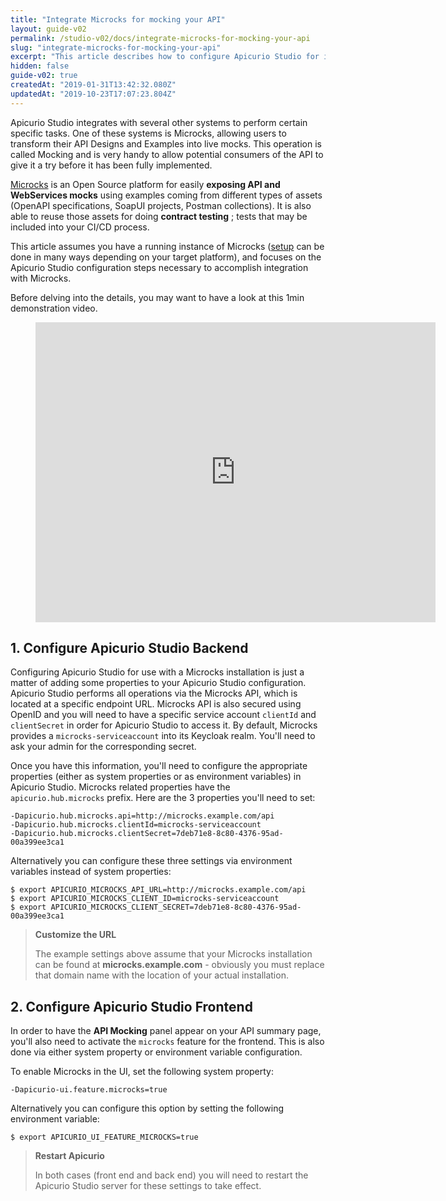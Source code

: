```yaml
---
title: "Integrate Microcks for mocking your API"
layout: guide-v02
permalink: /studio-v02/docs/integrate-microcks-for-mocking-your-api
slug: "integrate-microcks-for-mocking-your-api"
excerpt: "This article describes how to configure Apicurio Studio for integrated publication of API mocks onto Microcks."
hidden: false
guide-v02: true
createdAt: "2019-01-31T13:42:32.080Z"
updatedAt: "2019-10-23T17:07:23.804Z"
---
```

Apicurio Studio integrates with several other systems to perform certain specific tasks. One of these systems is Microcks, allowing users to transform their API Designs and Examples into live mocks. This operation is called Mocking and is very handy to allow potential consumers of the API to give it a try before it has been fully implemented.

[Microcks](https://microcks.github.io) is an Open Source platform for easily **exposing API and WebServices mocks** using examples coming from different types of assets (OpenAPI specifications, SoapUI projects, Postman collections). It is also able to reuse those assets for doing **contract testing** ; tests that may be included into your CI/CD process.
 
This article assumes you have a running instance of Microcks ([setup](https://microcks.github.io/using/index.html) can be done in many ways depending on your target platform), and focuses on the Apicurio Studio configuration steps necessary to accomplish integration with Microcks.

Before delving into the details, you may want to have a look at this 1min demonstration video.

<figure class="video_container">
  <iframe width="640px" height="480" src="https://www.youtube.com/embed/trU2-CUouYU" frameborder="0" allowfullscreen="true"> </iframe>
</figure>

## 1. Configure Apicurio Studio Backend
Configuring Apicurio Studio for use with a Microcks installation is just a matter of adding some properties to your Apicurio Studio configuration. Apicurio Studio performs all operations via the Microcks API, which is located at a specific endpoint URL. Microcks API is also secured using OpenID and you will need to have a specific service account `clientId` and `clientSecret` in order for Apicurio Studio to access it. By default, Microcks provides a `microcks-serviceaccount` into its Keycloak realm. You'll need to ask your admin for the corresponding secret.

Once you have this information, you'll need to configure the appropriate properties (either as system properties or as environment variables) in Apicurio Studio. Microcks related properties have the `apicurio.hub.microcks` prefix. Here are the 3 properties you'll need to set:

```
-Dapicurio.hub.microcks.api=http://microcks.example.com/api
-Dapicurio.hub.microcks.clientId=microcks-serviceaccount
-Dapicurio.hub.microcks.clientSecret=7deb71e8-8c80-4376-95ad-00a399ee3ca1
```

Alternatively you can configure these three settings via environment variables instead of system properties:

```
$ export APICURIO_MICROCKS_API_URL=http://microcks.example.com/api
$ export APICURIO_MICROCKS_CLIENT_ID=microcks-serviceaccount
$ export APICURIO_MICROCKS_CLIENT_SECRET=7deb71e8-8c80-4376-95ad-00a399ee3ca1
```

> **Customize the URL**
>
> The example settings above assume that your Microcks installation can be found at **microcks.example.com** - obviously you must replace that domain name with the location of your actual installation.

## 2. Configure Apicurio Studio Frontend
In order to have the **API Mocking** panel appear on your API summary page, you'll also need to activate the `microcks` feature for the frontend. This is also done via either system property or environment variable configuration.

To enable Microcks in the UI, set the following system property:

```
-Dapicurio-ui.feature.microcks=true
```

Alternatively you can configure this option by setting the following environment variable:

```
$ export APICURIO_UI_FEATURE_MICROCKS=true
```

> **Restart Apicurio**
>
> In both cases (front end and back end) you will need to restart the Apicurio Studio server for these settings to take effect.
